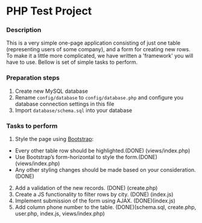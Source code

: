 # PHP Test Project

### Description
This is a very simple one-page application consisting of just one table (representing users of some company),
and a form for creating new rows. To make it a little more complicated, we have written a 'framework' you will have to use.
Bellow is set of simple tasks to perform.

### Preparation steps
1. Create new MySQL database
2. Rename `config/database` to `config/database.php` and configure you database connection settings in this file
3. Import `database/schema.sql` into your database

### Tasks to perform
1. Style the page using [Bootstrap](http://getbootstrap.com/):
  * Every other table row should be highlighted.(DONE) (views/index.php)
  * Use Bootstrap’s form-horizontal to style the form.(DONE) (views/index.php)
  * Any other styling changes should be made based on your consideration. (DONE)
2. Add a validation of the new records. (DONE) (create.php)
3. Create a JS functionality to filter rows by city. (DONE) (index.js)
4. Implement submission of the form using AJAX. (DONE)(index.js)
5. Add column phone number to the table. (DONE)(schema.sql, create.php, user.php, index.js, views/index.php)
